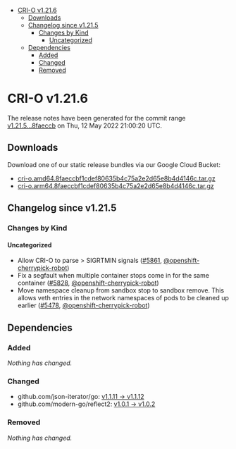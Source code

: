 - [CRI-O v1.21.6](#cri-o-v1216)
  - [Downloads](#downloads)
  - [Changelog since v1.21.5](#changelog-since-v1215)
    - [Changes by Kind](#changes-by-kind)
      - [Uncategorized](#uncategorized)
  - [Dependencies](#dependencies)
    - [Added](#added)
    - [Changed](#changed)
    - [Removed](#removed)

# CRI-O v1.21.6

The release notes have been generated for the commit range
[v1.21.5...8faeccb](https://github.com/cri-o/cri-o/compare/v1.21.5...8faeccbf1cdef80635b4c75a2e2d65e8b4d4146c) on Thu, 12 May 2022 21:00:20 UTC.

## Downloads

Download one of our static release bundles via our Google Cloud Bucket:

- [cri-o.amd64.8faeccbf1cdef80635b4c75a2e2d65e8b4d4146c.tar.gz](https://storage.googleapis.com/k8s-conform-cri-o/artifacts/cri-o.amd64.8faeccbf1cdef80635b4c75a2e2d65e8b4d4146c.tar.gz)
- [cri-o.arm64.8faeccbf1cdef80635b4c75a2e2d65e8b4d4146c.tar.gz](https://storage.googleapis.com/k8s-conform-cri-o/artifacts/cri-o.arm64.8faeccbf1cdef80635b4c75a2e2d65e8b4d4146c.tar.gz)

## Changelog since v1.21.5

### Changes by Kind

#### Uncategorized
 - Allow CRI-O to parse > SIGRTMIN signals ([#5861](https://github.com/cri-o/cri-o/pull/5861), [@openshift-cherrypick-robot](https://github.com/openshift-cherrypick-robot))
 - Fix a segfault when multiple container stops come in for the same container ([#5828](https://github.com/cri-o/cri-o/pull/5828), [@openshift-cherrypick-robot](https://github.com/openshift-cherrypick-robot))
 - Move namespace cleanup from sandbox stop to sandbox remove. This allows veth entries in the network namespaces of pods to be cleaned up earlier ([#5478](https://github.com/cri-o/cri-o/pull/5478), [@openshift-cherrypick-robot](https://github.com/openshift-cherrypick-robot))

## Dependencies

### Added
_Nothing has changed._

### Changed
- github.com/json-iterator/go: [v1.1.11 → v1.1.12](https://github.com/json-iterator/go/compare/v1.1.11...v1.1.12)
- github.com/modern-go/reflect2: [v1.0.1 → v1.0.2](https://github.com/modern-go/reflect2/compare/v1.0.1...v1.0.2)

### Removed
_Nothing has changed._
